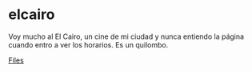 # elcairo

Voy mucho al El Cairo, un cine de mi ciudad y nunca entiendo la página cuando entro a ver los horarios. Es un quilombo.

[Files](https://github.com/pablos123/elcairo)
